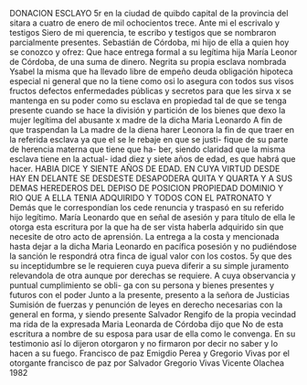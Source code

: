 DONACION
ESCLAYO
5r
en la ciudad de
quibdo
capital de la provincia del
sitara a cuatro
de
enero de mil ochocientos trece.
Ante mi el escrivalo y testigos
Siero de mi querencia, te escribo y testigos que se nombraron parcialmente presentes. Sebastián de Córdoba, mi hijo de ella a quien hoy se conozco y ofrez: Que hace entrega formal a su legítima hija María Leonor de Córdoba, de una suma de dinero.
Negrita su propia esclava nombrada Ysabel la misma que ha llevado libre de empeño deuda obligación hipoteca especial ni general que no la tiene como osi lo asegura con todos sus visos fructos defectos enfermedades públicas y secretos para que les sirva
x se mantenga en su poder como su esclava en propiedad tal de que se tenga presente cuando se hace la división y partición de los bienes que dexo la mujer legítima del abusante x madre de la dicha Maria Leonardo A fin de que traspendan la
La madre de la diena harer Leonora la fin de que traer en la referida esclava ya que el se le rebaje en que se justi- fique de su parte de herencia materna que tiene que ha- ber, siendo claridad que la misma esclava tiene en la actual- idad diez y siete años de edad, es que habrá que hacer.
HABIA DICE Y SIENTE AÑOS DE EDAD. EN CUYA VIRTUD DESDE HAY EN DELANTE SE DESDESTE DESAPODERA QUITA Y QUARTA Y A SUS DEMAS HEREDEROS DEL DEPISO DE POSICION PROPIEDAD DOMINIO Y RIO QUE A ELLA TENIA ADQUIRIDO Y TODOS CON EL PATRONATO Y
Demás que le correspondían los cede renuncia y traspasó en su referido hijo legítimo. María Leonardo que en señal de asesión y para título de ella le otorga esta escritura por la que ha de ser vista haberla adquirido sin que necesite de otro acto de aprensión.
La entrega a la costa y mencionada hasta dejar a la dicha Maria Leonardo en pacífica posesión y no pudiéndose la sanción le respondrá otra finca de igual valor con los costos.
5y que des su inceptidumbre se le requieren cuya pueva diferir a su simple juramento relevandola de otra aunque por derechas se requiere. A cuya observancia y puntual cumplimiento se obli- ga con su persona y bienes presentes y futuros con el poder
Junto a la presente, presento a la señora de Justicias Sumisión de fuerzas y penunción de leyes en derecho necesarias con la general en forma, y siendo presente Salvador Rengifo de la propia vecindad ma rida de la expresada Maria Leonarda de Córdoba dijo que
No de esta escritura a nombre de su esposa para usar de ella como le convenga. En su testimonio así lo dijeron otorgaron y no firmaron por decir no saber y lo hacen a su fuego.
Francisco de paz Emigdio Perea y Gregorio Vivas por el otorgante francisco de paz por Salvador Gregorio Vivas Vicente Olachea
1982